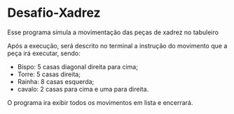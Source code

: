 # Desafio-Xadrez

Esse programa simula a movimentação das peças de xadrez no tabuleiro

Após a execução, será descrito no terminal a instrução do movimento que a peça irá executar, 
sendo:
- Bispo: 5 casas diagonal direita para cima;
- Torre: 5 casas direita;
- Rainha: 8 casas esquerda;
- cavalo: 2 casas para cima e uma para direita.

O programa ira exibir todos os movimentos em lista e encerrará.
